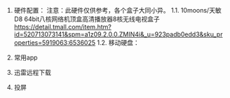 1. 硬件配置：
注意：此硬件仅供参考，各个盒子大同小异。
1.1. 10moons/天敏 D8 64bit八核网络机顶盒高清播放器8核无线电视盒子
https://detail.tmall.com/item.htm?id=520713073141&spm=a1z09.2.0.0.ZMIN4i&_u=923padb0edd3&sku_properties=5919063:6536025
1.2. 移动硬盘：

1. 常用app
2. 迅雷远程下载
3. 投屏
